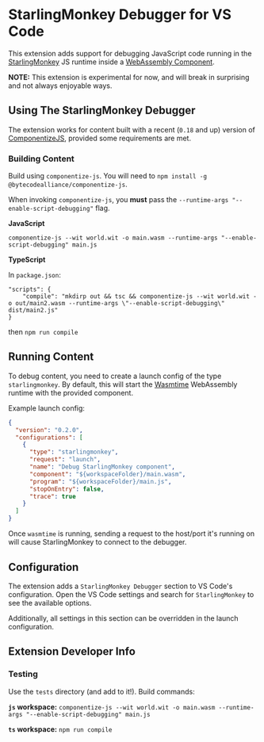 # StarlingMonkey Debugger for VS Code

This extension adds support for debugging JavaScript code running in the [StarlingMonkey](https://github.com/bytecodealliance/StarlingMonkey/) JS runtime inside a [WebAssembly Component](https://component-model.bytecodealliance.org/).

**NOTE:** This extension is experimental for now, and will break in surprising and not always enjoyable ways.

## Using The StarlingMonkey Debugger

The extension works for content built with a recent (`0.18` and up) version of [ComponentizeJS](https://www.npmjs.com/package/@bytecodealliance/componentize-js), provided some requirements are met.

### Building Content

Build using `componentize-js`.  You will need to `npm install -g @bytecodealliance/componentize-js`.

When invoking `componentize-js`, you **must** pass the `--runtime-args "--enable-script-debugging"` flag.

**JavaScript**

`componentize-js --wit world.wit -o main.wasm --runtime-args "--enable-script-debugging" main.js`

**TypeScript**

In `package.json`:

```
"scripts": {
    "compile": "mkdirp out && tsc && componentize-js --wit world.wit -o out/main2.wasm --runtime-args \"--enable-script-debugging\" dist/main2.js"
}
```

then `npm run compile`

## Running Content

To debug content, you need to create a launch config of the type `starlingmonkey`. By default, this will start the [Wasmtime](https://wasmtime.dev/) WebAssembly runtime with the provided component.

Example launch config:

```json
{
  "version": "0.2.0",
  "configurations": [
    {
      "type": "starlingmonkey",
      "request": "launch",
      "name": "Debug StarlingMonkey component",
      "component": "${workspaceFolder}/main.wasm",
      "program": "${workspaceFolder}/main.js",
      "stopOnEntry": false,
      "trace": true
    }
  ]
}
```

Once `wasmtime` is running, sending a request to the host/port it's running on will cause StarlingMonkey to connect to the debugger.

## Configuration

The extension adds a `StarlingMonkey Debugger` section to VS Code's configuration. Open the VS Code settings and search for `StarlingMonkey` to see the available options.

Additionally, all settings in this section can be overridden in the launch configuration.

[^1]: Alternatively, you can use another WebAssembly Components runtime, as long as it supports outgoing TCP socket connections, and passing environment variables to the guest. In that case, you'll have to update the [configuration](#configuration) to ensure the right options are passed to the runtime.

## Extension Developer Info

### Testing

Use the `tests` directory (and add to it!).  Build commands:

**`js` workspace:** `componentize-js --wit world.wit -o main.wasm --runtime-args "--enable-script-debugging" main.js`

**`ts` workspace:** `npm run compile`

